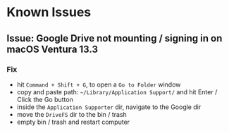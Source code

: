 # Known Issues

## Issue: Google Drive not mounting / signing in on macOS Ventura 13.3

### Fix

* hit `Command + Shift + G`, to open a `Go to Folder` window
* copy and paste path: `~/Library/Application Support/` and hit Enter / Click the Go button
* inside the `Application Supporter` dir, navigate to the Google dir
* move the `DriveFS` dir to the bin / trash
* empty bin / trash and restart computer
